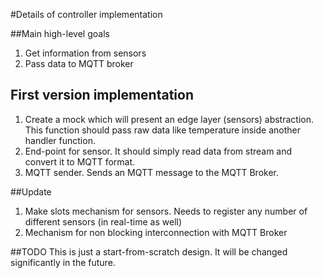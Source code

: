 #Details of controller implementation

##Main high-level goals

1. Get information from sensors
2. Pass data to MQTT broker

## First version implementation 

1. Create a mock which will present an edge layer (sensors) abstraction. 
This function should pass raw data like temperature inside another handler function.
2. End-point for sensor. It should simply read data from stream and convert it to 
MQTT format. 
3. MQTT sender. Sends an MQTT message to the MQTT Broker.

##Update
1. Make slots mechanism for sensors. Needs to register any number of 
different sensors (in real-time as well) 
2. Mechanism for non blocking interconnection with MQTT Broker

##TODO
This is just a start-from-scratch design. It will be changed significantly in the future.

